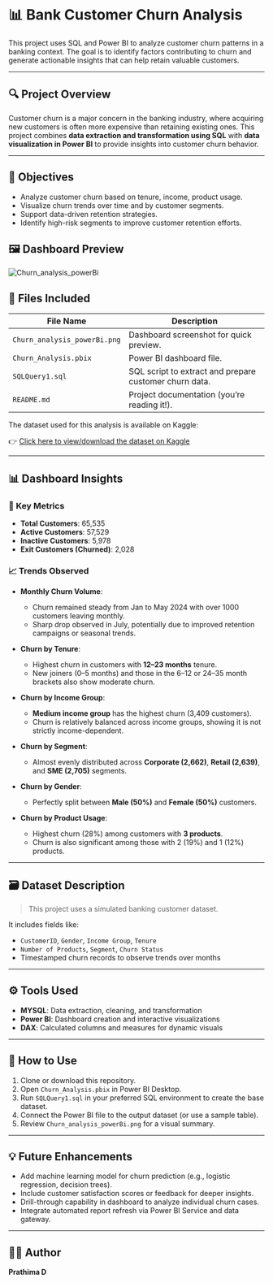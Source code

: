 # 📊 Bank Customer Churn Analysis

This project uses SQL and Power BI to analyze customer churn patterns in a banking context. The goal is to identify factors contributing to churn and generate actionable insights that can help retain valuable customers.

---

## 🔍 Project Overview

Customer churn is a major concern in the banking industry, where acquiring new customers is often more expensive than retaining existing ones. This project combines **data extraction and transformation using SQL** with **data visualization in Power BI** to provide insights into customer churn behavior.

---

## 🎯 Objectives

- Analyze customer churn based on tenure, income, product usage.
- Visualize churn trends over time and by customer segments.
- Support data-driven retention strategies.
- Identify high-risk segments to improve customer retention efforts.


## 🖼️ Dashboard Preview
![Churn_analysis_powerBi](https://github.com/user-attachments/assets/454b2aee-4cb7-47c5-a758-7e3376dc9e1c)


## 📁 Files Included

| File Name                    | Description                                                |
|-----------------------------|------------------------------------------------------------|
| `Churn_analysis_powerBi.png`| Dashboard screenshot for quick preview.                    |
| `Churn_Analysis.pbix`       | Power BI dashboard file.                                   |
| `SQLQuery1.sql`| SQL script to extract and prepare customer churn data.     |
| `README.md`                 | Project documentation (you’re reading it!).                |
The dataset used for this analysis is available on Kaggle:

👉 [Click here to view/download the dataset on Kaggle](https://www.kaggle.com/datasets/sandiledesmondmfazi/bank-customer-churn)


---

## 📊 Dashboard Insights

### 📌 Key Metrics

- **Total Customers**: 65,535  
- **Active Customers**: 57,529  
- **Inactive Customers**: 5,978  
- **Exit Customers (Churned)**: 2,028  

### 📈 Trends Observed

- **Monthly Churn Volume**:
  - Churn remained steady from Jan to May 2024 with over 1000 customers leaving monthly.
  - Sharp drop observed in July, potentially due to improved retention campaigns or seasonal trends.

- **Churn by Tenure**:
  - Highest churn in customers with **12–23 months** tenure.
  - New joiners (0–5 months) and those in the 6–12 or 24–35 month brackets also show moderate churn.

- **Churn by Income Group**:
  - **Medium income group** has the highest churn (3,409 customers).
  - Churn is relatively balanced across income groups, showing it is not strictly income-dependent.

- **Churn by Segment**:
  - Almost evenly distributed across **Corporate (2,662)**, **Retail (2,639)**, and **SME (2,705)** segments.

- **Churn by Gender**:
  - Perfectly split between **Male (50%)** and **Female (50%)** customers.

- **Churn by Product Usage**:
  - Highest churn (28%) among customers with **3 products**.
  - Churn is also significant among those with 2 (19%) and 1 (12%) products.

---

## 🗃️ Dataset Description

> This project uses a simulated banking customer dataset.  

It includes fields like:

- `CustomerID`, `Gender`, `Income Group`, `Tenure`
- `Number of Products`, `Segment`, `Churn Status`
- Timestamped churn records to observe trends over months

---

## ⚙️ Tools Used

- **MYSQL**: Data extraction, cleaning, and transformation  
- **Power BI**: Dashboard creation and interactive visualizations  
- **DAX**: Calculated columns and measures for dynamic visuals

---

## 🚀 How to Use

1. Clone or download this repository.
2. Open `Churn_Analysis.pbix` in Power BI Desktop.
3. Run `SQLQuery1.sql` in your preferred SQL environment to create the base dataset.
4. Connect the Power BI file to the output dataset (or use a sample table).
5. Review `Churn_analysis_powerBi.png` for a visual summary.

---

## 💡 Future Enhancements

- Add machine learning model for churn prediction (e.g., logistic regression, decision trees).
- Include customer satisfaction scores or feedback for deeper insights.
- Drill-through capability in dashboard to analyze individual churn cases.
- Integrate automated report refresh via Power BI Service and data gateway.

---

## 👩‍💻 Author

**Prathima D**


